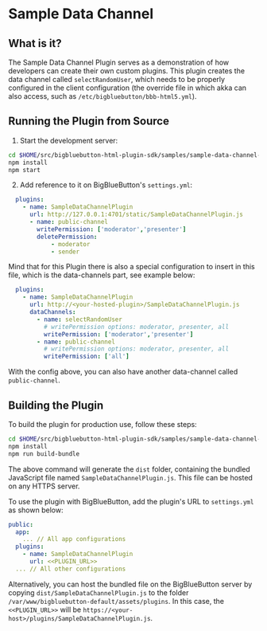# Sample Data Channel

## What is it?

The Sample Data Channel Plugin serves as a demonstration of how developers can create their own custom plugins. This plugin creates the data channel called `selectRandomUser`, which needs to be properly configured in the client configuration (the override file in which akka can also access, such as `/etc/bigbluebutton/bbb-html5.yml`).

## Running the Plugin from Source

1. Start the development server:

```bash
cd $HOME/src/bigbluebutton-html-plugin-sdk/samples/sample-data-channel-plugin
npm install
npm start
```

2. Add reference to it on BigBlueButton's `settings.yml`:

```yaml
  plugins:
    - name: SampleDataChannelPlugin
      url: http://127.0.0.1:4701/static/SampleDataChannelPlugin.js
      - name: public-channel
        writePermission: ['moderator','presenter']
        deletePermission:
            - moderator
            - sender
```

Mind that for this Plugin there is also a special configuration to insert in this file, which is the data-channels part, see example below:

```yaml
  plugins:
    - name: SampleDataChannelPlugin
      url: http://<your-hosted-plugin>/SampleDataChannelPlugin.js
      dataChannels:
        - name: selectRandomUser
          # writePermission options: moderator, presenter, all
          writePermission: ['moderator','presenter']
        - name: public-channel
          # writePermission options: moderator, presenter, all
          writePermission: ['all']
```

With the config above, you can also have another data-channel called `public-channel`.

## Building the Plugin

To build the plugin for production use, follow these steps:

```bash
cd $HOME/src/bigbluebutton-html-plugin-sdk/samples/sample-data-channel-plugin
npm install
npm run build-bundle
```

The above command will generate the `dist` folder, containing the bundled JavaScript file named `SampleDataChannelPlugin.js`. This file can be hosted on any HTTPS server.

To use the plugin with BigBlueButton, add the plugin's URL to `settings.yml` as shown below:

```yaml
public:
  app:
    ... // All app configurations
  plugins:
    - name: SampleDataChannelPlugin
      url: <<PLUGIN_URL>>
  ... // All other configurations
```

Alternatively, you can host the bundled file on the BigBlueButton server by copying `dist/SampleDataChannelPlugin.js` to the folder `/var/www/bigbluebutton-default/assets/plugins`. In this case, the `<<PLUGIN_URL>>` will be `https://<your-host>/plugins/SampleDataChannelPlugin.js`.
